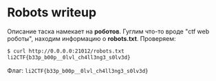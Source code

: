 # Robots writeup
Описание таска намекает на **роботов**. Гуглим что-то вроде "ctf web роботы", находим информацию о **robots.txt**. Проверяем:

```bash
$ curl http://0.0.0.0:21012/robots.txt
li2CTF{b33p_b00p__0lvl_ch4ll3ng3_s0lv3d}
```

Флаг: `li2CTF{b33p_b00p__0lvl_ch4ll3ng3_s0lv3d}`
